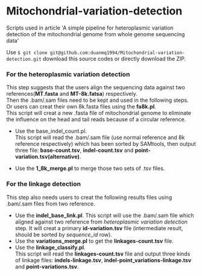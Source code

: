 # Mitochondrial-variation-detection
Scripts used in article 'A simple pipeline for heteroplasmic variation detection of the mitochondrial genome from whole genome sequencing data'

Use `$ git clone git@github.com:duanmq1994/Mitochondrial-variation-detection.git` download this source codes or directly download the ZIP.
     

### For the heteroplasmic variation detection
This step suggests that the users align the sequencing data against two references(**MT.fasta** and **MT-8k.fatsa**) respectively.     
Then the .bam/.sam files need to be kept and used in the following steps.     
Or users can creat their own 8k.fasta files using the **fa8k.pl**.      
This script will creat a new .fasta file of mitochondrial genome to eliminate the influence on the head and tail reads because of a circular reference.      

- Use the base_indel_count.pl.      
This script will read the .bam/.sam file (use normal reference and 8k reference respectively) which has been sorted by SAMtools, then output three file: **base-count.tsv**, **indel-count.tsv** and **point-variation.tsv(alternative)**.

- Use the **1_8k_merge.pl** to merge those two sets of .tsv files.


### For the linkage detection     
This step also needs users to creat the following results files using .bam/.sam files from two reference.

- Use the **indel_base_link.pl**.
This script will use the .bam/.sam file which aligned against two reference from *heteroplasmic variation detection* step. It will creat a primary **id-variation.tsv** file (intermediate result, should be sorted by *sequence_id* row).     
- Use the **variations_merge.pl** to get the **linkages-count.tsv** file.      
- Use the **linkage_classify.pl**.    
This script will read the **linkages-count.tsv** file and output three kinds of linkage files: **indels-linkage.tsv**, **indel-point_variations-linkage.tsv** and **point-variations.tsv**.
